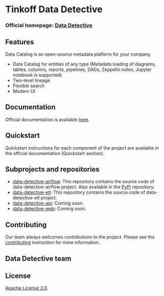 # Tinkoff Data Detective

### Official homepage: [Data Detective](https://tinkoffcreditsystems.github.io/data-detective/)

## Features

Data Catalog is an open-source metadata platform for your company.
- Data Catalog for entities of any type (Metadata loading of diagrams, tables, columns, reports, pipelines, DAGs, Zeppelin notes, Jupyter notebook is supported)
- Two-level lineage
- Flexible search
- Modern UI

## Documentation

Official documentation is available [here](https://tinkoffcreditsystems.github.io/data-detective/docs/welcome).

## Quickstart

Quickstart instructions for each component of the project are available in the official documentation (Quickstart section).

## Subprojects and repositories

- [data-detective-airflow](https://github.com/dmitriy-e/metadata-governance/tree/master/data-detective-airflow): This repository contains the source code of data-detective-airflow project. Also available in the [PyPi](https://pypi.org/project/data-detective-airflow/) repository. 
- [data-detective-etl](https://github.com/dmitriy-e/metadata-governance/tree/master/data-detective-etl): This repository contains the source code of data-detective-etl project.
- [data-detective-api](): Coming soon.
- [data-detective-web](): Coming soon.

## Contributing
Our team always welcomes contributions to the project. Please see the [contributing](https://github.com/TinkoffCreditSystems/data-detective/blob/master/CONTRIBUTING.md) instruction for more information.

## Data Detective team

## License
[Apache License 2.0](https://github.com/TinkoffCreditSystems/data-detective/blob/master/LICENSE).
